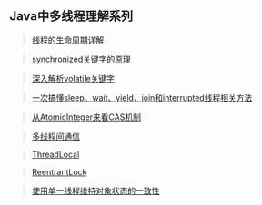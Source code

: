## Java中多线程理解系列

> [线程的生命周期详解](./线程的生命周期详解.md)

> [synchronized关键字的原理](./synchronized关键字的原理.md)

> [深入解析volatile关键字](./深入解析volatile关键字.md)

> [一次搞懂sleep、wait、yield、join和interrupted线程相关方法](./一次搞懂sleep、wait、yield、join和interrupted线程相关方法.md)

> [从AtomicInteger来看CAS机制](./从AtomicInteger来看CAS机制.md)

> [多线程间通信](./多线程间通信.md)

> [ThreadLocal](./ThreadLocal.md)

> [ReentrantLock](./ReentrantLock.md)

>[使用单一线程维持对象状态的一致性](./使用单一线程维持对象状态的一致性.md) 

